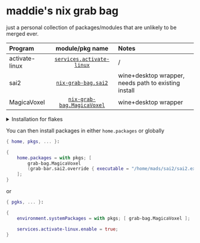 # maddie's nix grab bag
just a personal collection of packages/modules that are unlikely to be
merged ever. 

| Program         | module/pkg name | Notes  |
| :-------------- |:-------------:| :-----|
| activate-linux  | [`services.activate-linux`](./modules/activate-linux.nix) | / |
| sai2            | [`nix-grab-bag.sai2`](./packages/sai2/default.nix) | wine+desktop wrapper, needs path to existing install |
| MagicaVoxel     | [`nix-grab-bag.MagicaVoxel`](./packages/MagicaVoxel.nix) | wine+desktop wrapper |

<details><summary>Installation for flakes</summary>

```nix
{
  description = "A very basic flake";

  inputs = {
    nixpkgs.url = "github:NixOS/nixpkgs";

    grab-bag = {
      url = "github:maddiethecafebabe/nix-grab-bag";
      inputs.nixpkgs.follows = "nixpkgs";
    };
  };

  outputs = { self, nixpkgs, grab-bag }:
  let
    inherit (nixpkgs.lib) nixosSystem;

    system = "x86_64-linux";

    overlays = {
      nixpkgs.overlays = [
        (final: prev: {
          grab-bag = grab-bag.overlays.default final prev;
        })
      ];
    };
  in {
    nixosConfigurations = {
      mySystem = nixosSystem {
        inherit system;
        modules = [ overlays (grab-bag.nixosModules.default) ];

        # ...
      };
    };
  };
}
```

</details>

You can then install packages in either `home.packages` or globally
```nix
{ home, pkgs, ... }: 

{
    home.packages = with pkgs; [
        grab-bag.MagicaVoxel
        (grab-bar.sai2.override { executable = "/home/mads/sai2/sai2.exe"; })
    ];
}
```
or
```nix
{ pgks, ... }:

{
    environment.systemPackages = with pkgs; [ grab-bag.MagicaVoxel ];

    services.activate-linux.enable = true;
}
```
